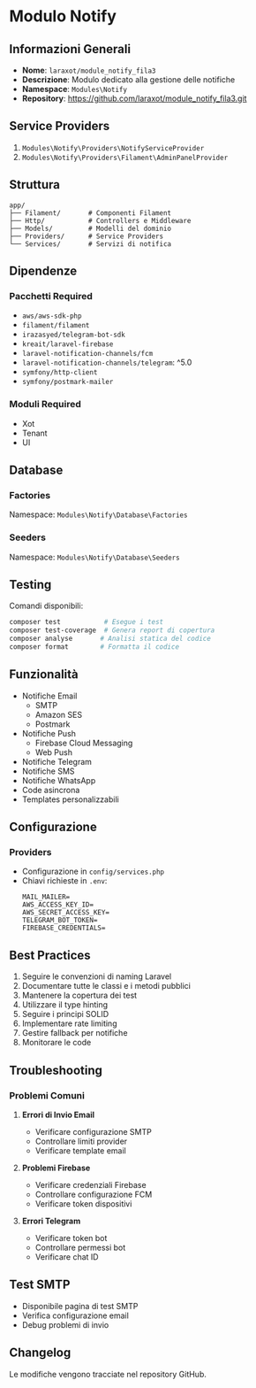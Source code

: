 # Modulo Notify

## Informazioni Generali
- **Nome**: `laraxot/module_notify_fila3`
- **Descrizione**: Modulo dedicato alla gestione delle notifiche
- **Namespace**: `Modules\Notify`
- **Repository**: https://github.com/laraxot/module_notify_fila3.git

## Service Providers
1. `Modules\Notify\Providers\NotifyServiceProvider`
2. `Modules\Notify\Providers\Filament\AdminPanelProvider`

## Struttura
```
app/
├── Filament/       # Componenti Filament
├── Http/           # Controllers e Middleware
├── Models/         # Modelli del dominio
├── Providers/      # Service Providers
└── Services/       # Servizi di notifica
```

## Dipendenze
### Pacchetti Required
- `aws/aws-sdk-php`
- `filament/filament`
- `irazasyed/telegram-bot-sdk`
- `kreait/laravel-firebase`
- `laravel-notification-channels/fcm`
- `laravel-notification-channels/telegram`: ^5.0
- `symfony/http-client`
- `symfony/postmark-mailer`

### Moduli Required
- Xot
- Tenant
- UI

## Database
### Factories
Namespace: `Modules\Notify\Database\Factories`

### Seeders
Namespace: `Modules\Notify\Database\Seeders`

## Testing
Comandi disponibili:
```bash
composer test           # Esegue i test
composer test-coverage  # Genera report di copertura
composer analyse       # Analisi statica del codice
composer format        # Formatta il codice
```

## Funzionalità
- Notifiche Email
  - SMTP
  - Amazon SES
  - Postmark
- Notifiche Push
  - Firebase Cloud Messaging
  - Web Push
- Notifiche Telegram
- Notifiche SMS
- Notifiche WhatsApp
- Code asincrona
- Templates personalizzabili

## Configurazione
### Providers
- Configurazione in `config/services.php`
- Chiavi richieste in `.env`:
  ```
  MAIL_MAILER=
  AWS_ACCESS_KEY_ID=
  AWS_SECRET_ACCESS_KEY=
  TELEGRAM_BOT_TOKEN=
  FIREBASE_CREDENTIALS=
  ```

## Best Practices
1. Seguire le convenzioni di naming Laravel
2. Documentare tutte le classi e i metodi pubblici
3. Mantenere la copertura dei test
4. Utilizzare il type hinting
5. Seguire i principi SOLID
6. Implementare rate limiting
7. Gestire fallback per notifiche
8. Monitorare le code

## Troubleshooting
### Problemi Comuni
1. **Errori di Invio Email**
   - Verificare configurazione SMTP
   - Controllare limiti provider
   - Verificare template email

2. **Problemi Firebase**
   - Verificare credenziali Firebase
   - Controllare configurazione FCM
   - Verificare token dispositivi

3. **Errori Telegram**
   - Verificare token bot
   - Controllare permessi bot
   - Verificare chat ID

## Test SMTP
- Disponibile pagina di test SMTP
- Verifica configurazione email
- Debug problemi di invio

## Changelog
Le modifiche vengono tracciate nel repository GitHub. 